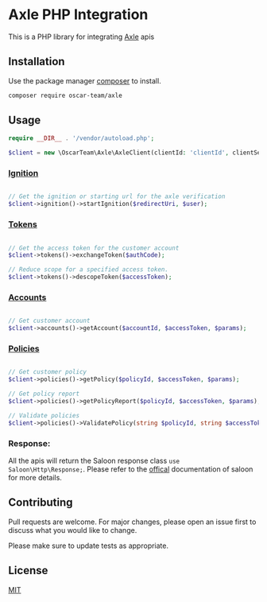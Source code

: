 # Axle PHP Integration

This is a PHP library for integrating [Axle](https://docs.axle.insure/welcome) apis

## Installation

Use the package manager [composer](https://getcomposer.org/) to install.

```bash
composer require oscar-team/axle
```

## Usage

```php
require __DIR__ . '/vendor/autoload.php';

$client = new \OscarTeam\Axle\AxleClient(clientId: 'clientId', clientSecret: 'clientSecret' environment: 'test');
```

### [Ignition](https://docs.axle.insure/api-reference/ignition/start-ignition)

```php

// Get the ignition or starting url for the axle verification
$client->ignition()->startIgnition($redirectUri, $user);

```

### [Tokens](https://docs.axle.insure/api-reference/tokens/exchange-token)

```php

// Get the access token for the customer account
$client->tokens()->exchangeToken($authCode);

// Reduce scope for a specified access token. 
$client->tokens()->descopeToken($accessToken);

```

### [Accounts](https://docs.axle.insure/api-reference/accounts/account)

```php

// Get customer account
$client->accounts()->getAccount($accountId, $accessToken, $params);

```

### [Policies](https://docs.axle.insure/api-reference/policies/get-policy)

```php

// Get customer policy
$client->policies()->getPolicy($policyId, $accessToken, $params);

// Get policy report
$client->policies()->getPolicyReport($policyId, $accessToken, $params);

// Validate policies
$client->policies()->ValidatePolicy(string $policyId, string $accessToken, array $rules);

```

### Response: 
All the apis will return the Saloon response class ```use Saloon\Http\Response;```. Please refer to the [offical](https://docs.saloon.dev/the-basics/responses) documentation of saloon for more details.


## Contributing

Pull requests are welcome. For major changes, please open an issue first
to discuss what you would like to change.

Please make sure to update tests as appropriate.

## License

[MIT](https://choosealicense.com/licenses/mit/)

